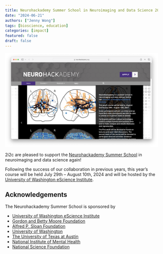 ```yaml
---
title: Neurohackademy Summer School in Neuroimaging and Data Science 2024
date: "2024-06-21"
authors: ["Jenny Wong"]
tags: [bioscience, education]
categories: [impact]
featured: false
draft: false
---
```


![Landing page of the Neurohackademy Summer School website](featured.png "[Neurohackademy Summer School](https://neurohackademy.org/)")

2i2c are pleased to support the [Neurohackademy Summer School](https://neurohackademy.org/) in neuroimaging and data science again!

Following the success of our collaboration in previous years, this year’s course will be held July 29th – August 10th, 2024 and will be hosted by the [University of Washington eScience Institute](http://escience.washington.edu/).

## Acknowledgements

The Neurohackademy Summer School is sponsored by

- [University of Washington eScience Institute](http://escience.washington.edu/)
- [Gordon and Betty Moore Foundation](http://www.moore.org/)
- [Alfred P. Sloan Foundation](http://sloan.org/)
- [University of Washington](http://www.washington.edu/)
- [The University of Texas at Austin](https://www.utexas.edu/)
- [National Institute of Mental Health](https://www.nimh.nih.gov/)
- [National Science Foundation](https://www.nsf.gov/)

